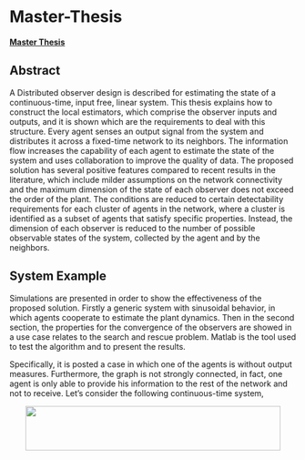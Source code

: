 # Master-Thesis

**[Master Thesis](https://amslaurea.unibo.it/19642/1/Nicola%20Franco.pdf)**

## Abstract 

A Distributed observer design is described for estimating the state of a continuous-time, input free, linear system. This thesis explains how to construct the local estimators, which comprise the observer inputs and outputs, and it is shown which are the requirements to deal with this structure. Every agent senses an output signal from the system and distributes it
across a fixed-time network to its neighbors. The information flow increases the capability of each agent to estimate the state of the system and uses collaboration to improve the quality of data.
The proposed solution has several positive features compared to recent results in the literature, which include milder assumptions on the network connectivity and the maximum dimension of the state of each observer does not exceed the order of the plant. The conditions are reduced to certain detectability requirements for each cluster of agents in the network, where a cluster is identified as a subset of agents that satisfy specific properties. Instead, the dimension of each observer is reduced to the number of possible observable states of the system, collected by the agent and by the neighbors.

## System Example

Simulations are presented in order to show the effectiveness of the proposed solution. Firstly a generic system with sinusoidal behavior, in which agents cooperate to estimate the plant dynamics. Then in the second section, the properties for the convergence of the observers are showed in a use case relates to the search and rescue problem. Matlab is the tool used
to test the algorithm and to present the results.

Specifically, it is posted a case in which one of the agents is without output measures. Furthermore, the graph is not strongly connected, in fact, one agent is only able to provide his information to the rest of the network and not to receive. Let’s consider the following continuous-time system, 

<p align="center"><img src="/tex/53645bba38367882f360f04dd19d1fcb.svg?invert_in_darkmode&sanitize=true" align=middle width=447.2031894pt height=78.9048876pt/></p>
